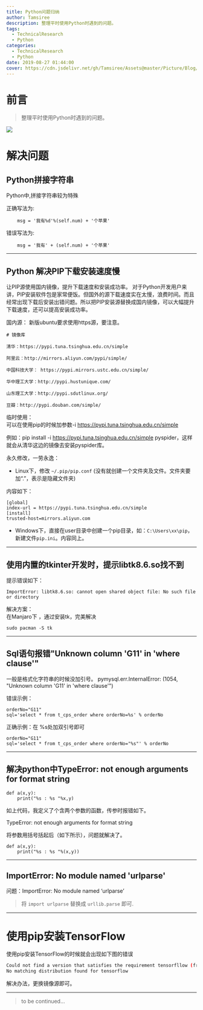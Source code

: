 ```yaml
---
title: Python问题归纳
author: Tamsiree
description: 整理平时使用Python时遇到的问题。
tags:
  - TechnicalResearch
  - Python
categories:
  - TechnicalResearch
  - Python
date: 2019-08-27 01:44:00
cover: https://cdn.jsdelivr.net/gh/Tamsiree/Assets@master/Picture/Blog/Cover/214606-15553359663cd8.jpg
---
```


# 前言
> 整理平时使用Python时遇到的问题。

![](https://cdn.jsdelivr.net/gh/Tamsiree/Assets@master/Picture/python.png)

# 解决问题
## Python拼接字符串
Python中,拼接字符串较为特殊

正确写法为:
```
	msg = '我有%d'%(self.num) + '个苹果'
```

错误写法为:
```
	msg = '我有' + (self.num) + '个苹果'
```

---

## Python 解决PIP下载安装速度慢
让PIP源使用国内镜像，提升下载速度和安装成功率。
对于Python开发用户来讲，PIP安装软件包是家常便饭。但国外的源下载速度实在太慢，浪费时间。而且经常出现下载后安装出错问题。所以把PIP安装源替换成国内镜像，可以大幅提升下载速度，还可以提高安装成功率。

国内源：
新版ubuntu要求使用https源，要注意。

```
# 镜像库

清华：https://pypi.tuna.tsinghua.edu.cn/simple

阿里云：http://mirrors.aliyun.com/pypi/simple/

中国科技大学： https://pypi.mirrors.ustc.edu.cn/simple/

华中理工大学：http://pypi.hustunique.com/

山东理工大学：http://pypi.sdutlinux.org/ 

豆瓣：http://pypi.douban.com/simple/

```

临时使用：  
可以在使用pip的时候加参数-i https://pypi.tuna.tsinghua.edu.cn/simple

例如：pip install -i https://pypi.tuna.tsinghua.edu.cn/simple pyspider，这样就会从清华这边的镜像去安装pyspider库。


永久修改，一劳永逸：  

* Linux下，修改 `~/.pip/pip.conf` (没有就创建一个文件夹及文件。文件夹要加“.”，表示是隐藏文件夹)

内容如下：
```
[global]
index-url = https://pypi.tuna.tsinghua.edu.cn/simple
[install]
trusted-host=mirrors.aliyun.com
```

* Windows下，直接在user目录中创建一个pip目录，如：`C:\Users\xx\pip`，新建文件`pip.ini`。内容同上。

---

## 使用内置的tkinter开发时，提示libtk8.6.so找不到
提示错误如下：
```
ImportError: libtk8.6.so: cannot open shared object file: No such file or directory
```
解决方案：  
在Manjaro下 ，通过安装tk，完美解决

```
sudo pacman -S tk
```

---

## Sql语句报错"Unknown column 'G11' in 'where clause'"
一般是格式化字符串的时候没加引号。
pymysql.err.InternalError: (1054, "Unknown column 'G11' in 'where clause'") 

错误示例：
```
orderNo="G11"
sql='select * from t_cps_order where orderNo=%s' % orderNo
```

正确示例：在 %s处加双引号即可
```
orderNo="G11"
sql='select * from t_cps_order where orderNo="%s"' % orderNo
```

---

## 解决python中TypeError: not enough arguments for format string
```
def a(x,y):
	print("%s : %s "%x,y)
```

如上代码，我定义了个含两个参数的函数，传参时报错如下。

TypeError: not enough arguments for format string

将参数用括号括起后（如下所示），问题就解决了。

```
def a(x,y):
	print("%s : %s "%(x,y))
```

---

## ImportError: No module named 'urlparse'
问题：ImportError: No module named ‘urlparse’

> 将 `import urlparse` 替换成 `urllib.parse` 即可.

---

# 使用pip安装TensorFlow

使用pip安装TensorFlow的时候就会出现如下图的错误

```bash
Could not find a version that satisfies the requirement tensorfllow (from versions: )  
No matching distribution found for tensorflow
```

解决办法，更换镜像源即可。


---
> to be continued...